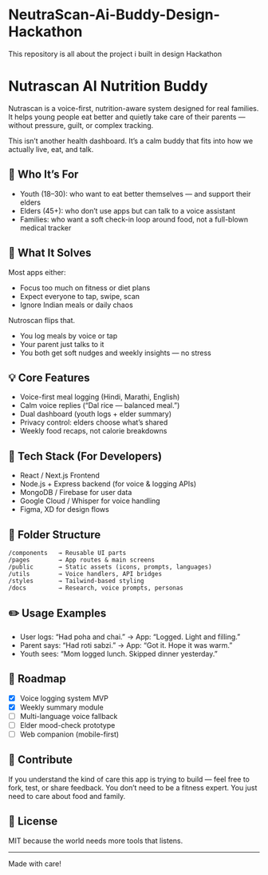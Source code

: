 # NeutraScan-Ai-Buddy-Design-Hackathon
This repository is all about the project i built in design Hackathon

# Nutrascan AI Nutrition Buddy

Nutrascan is a voice-first, nutrition-aware system designed for real families. It helps young people eat better and quietly take care of their parents — without pressure, guilt, or complex tracking.

This isn’t another health dashboard. It’s a calm buddy that fits into how we actually live, eat, and talk.

## 👥 Who It’s For

- Youth (18–30): who want to eat better themselves — and support their elders
- Elders (45+): who don’t use apps but can talk to a voice assistant
- Families: who want a soft check-in loop around food, not a full-blown medical tracker

## 🎯 What It Solves

Most apps either:
- Focus too much on fitness or diet plans
- Expect everyone to tap, swipe, scan
- Ignore Indian meals or daily chaos

Nutroscan flips that.
- You log meals by voice or tap
- Your parent just talks to it
- You both get soft nudges and weekly insights — no stress

## 💡 Core Features

- Voice-first meal logging (Hindi, Marathi, English)
- Calm voice replies (“Dal rice — balanced meal.”)
- Dual dashboard (youth logs + elder summary)
- Privacy control: elders choose what’s shared
- Weekly food recaps, not calorie breakdowns

## 🧠 Tech Stack (For Developers)

- React / Next.js Frontend
- Node.js + Express backend (for voice & logging APIs)
- MongoDB / Firebase for user data
- Google Cloud / Whisper for voice handling
- Figma, XD for design flows

## 📁 Folder Structure

```
/components   → Reusable UI parts
/pages        → App routes & main screens
/public       → Static assets (icons, prompts, languages)
/utils        → Voice handlers, API bridges
/styles       → Tailwind-based styling
/docs         → Research, voice prompts, personas
```

## ✏️ Usage Examples

- User logs: “Had poha and chai.” → App: “Logged. Light and filling.”
- Parent says: “Had roti sabzi.” → App: “Got it. Hope it was warm.”
- Youth sees: “Mom logged lunch. Skipped dinner yesterday.”

## 🚧 Roadmap

- [x] Voice logging system MVP
- [x] Weekly summary module
- [ ] Multi-language voice fallback
- [ ] Elder mood-check prototype
- [ ] Web companion (mobile-first)

## 🤝 Contribute

If you understand the kind of care this app is trying to build — feel free to fork, test, or share feedback.
You don’t need to be a fitness expert. You just need to care about food and family.

## 📄 License

MIT because the world needs more tools that listens.

---

Made with care!

